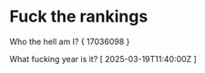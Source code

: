 # Fuck the rankings

Who the hell am I?
{ 17036098 }

What fucking year is it?
[ 2025-03-19T11:40:00Z ]
